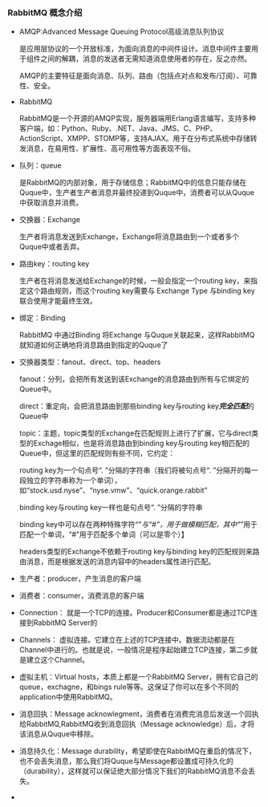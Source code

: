 ### RabbitMQ 概念介绍


- AMQP:Advanced Message Queuing Protocol高级消息队列协议

	是应用层协议的一个开放标准，为面向消息的中间件设计。消息中间件主要用于组件之间的解耦，消息的发送者无需知道消息使用者的存在，反之亦然。

	AMQP的主要特征是面向消息、队列、路由（包括点对点和发布/订阅）、可靠性、安全。

- RabbitMQ

	RabbitMQ是一个开源的AMQP实现，服务器端用Erlang语言编写，支持多种客户端，如：Python、Ruby、.NET、Java、JMS、C、PHP、ActionScript、XMPP、STOMP等，支持AJAX。用于在分布式系统中存储转发消息，在易用性、扩展性、高可用性等方面表现不俗。

- 队列：queue

	是RabbitMQ的内部对象，用于存储信息；RabbitMQ中的信息只能存储在Quque中，生产者生产者消息并最终投递到Quque中，消费者可以从Quque中获取消息并消费。

- 交换器：Exchange 

	生产者将消息发送到Exchange，Exchange将消息路由到一个或者多个Quque中或者丢弃。

- 路由key：routing key

	生产者在将消息发送给Exchange的时候，一般会指定一个routing key，来指定这个路由规则，而这个routing key需要与 Exchange Type 与binding key 联合使用才能最终生效。

- 绑定：Binding 

	RabbitMQ 中通过Binding 将Exchange 与Quque关联起来，这样RabbitMQ就知道如何正确地将消息路由到指定的Quque了

- 交换器类型：fanout、direct、top、headers

	fanout：分列，会把所有发送到该Exchange的消息路由到所有与它绑定的Queue中。

	direct：重定向，会把消息路由到那些binding key与routing key***完全匹配***的Queue中

	topic：主题，topic类型的Exchange在匹配规则上进行了扩展，它与direct类型的Exchage相似，也是将消息路由到binding key与routing key相匹配的Queue中，但这里的匹配规则有些不同，它约定：
	
	routing key为一个句点号“. ”分隔的字符串（我们将被句点号“. ”分隔开的每一段独立的字符串称为一个单词），如“stock.usd.nyse”、“nyse.vmw”、“quick.orange.rabbit”
	
	binding key与routing key一样也是句点号“. ”分隔的字符串
	
	binding key中可以存在两种特殊字符“*”与“#”，用于做模糊匹配，其中“*”用于匹配一个单词，“#”用于匹配多个单词（可以是零个）】

	headers类型的Exchange不依赖于routing key与binding key的匹配规则来路由消息，而是根据发送的消息内容中的headers属性进行匹配。

- 生产者：producer，产生消息的客户端

- 消费者：consumer，消费消息的客户端

-  Connection： 就是一个TCP的连接。Producer和Consumer都是通过TCP连接到RabbitMQ Server的

- Channels： 虚拟连接。它建立在上述的TCP连接中。数据流动都是在Channel中进行的。也就是说，一般情况是程序起始建立TCP连接，第二步就是建立这个Channel。

- 虚拟主机：Virtual hosts，本质上都是一个RabbitMQ Server，拥有它自己的queue，exchagne，和bings rule等等。这保证了你可以在多个不同的application中使用RabbitMQ。

- 消息回执：Message acknowlegment，消费者在消费完消息后发送一个回执给RabbitMQ,RabbitMQ收到消息回执（Message acknowledge）后，才将该消息从Quque中移除。

- 消息持久化：Message durability，希望即使在RabbitMQ在重启的情况下，也不会丢失消息，那么我们将Quque与Message都设置成可持久化的（durability），这样就可以保证绝大部分情况下我们的RabbitMQ消息不会丢失。

-

